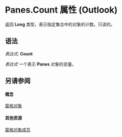 
# Panes.Count 属性 (Outlook)

返回 **Long** 类型，表示指定集合中的对象的计数。只读的。


## 语法

 _表达式_. **Count**

 _表达式_ 一个表示 **Panes** 对象的变量。


## 另请参阅


#### 概念


[窗格对象](657d1adf-41e0-858f-c734-e435153ae9ad.md)
#### 其他资源


[窗格对象成员](161f2289-a41a-729f-ca6a-ae40b07ff84e.md)